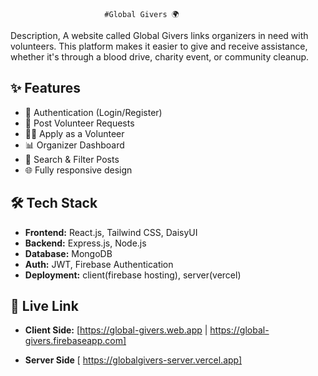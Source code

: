                          #Global Givers 🌍
Description,
             A website called Global Givers links organizers in need with volunteers. This platform makes it easier to give and receive assistance, whether it's through a blood drive, charity event, or community cleanup.

## ✨ Features
- 🔐 Authentication (Login/Register)
- 📝 Post Volunteer Requests
- 🙋‍♂️ Apply as a Volunteer
- 📊 Organizer Dashboard
- 🔎 Search & Filter Posts
- 🌐 Fully responsive design

## 🛠️ Tech Stack
- **Frontend:** React.js, Tailwind CSS, DaisyUI
- **Backend:** Express.js, Node.js
- **Database:** MongoDB
- **Auth:** JWT, Firebase Authentication
- **Deployment:** client(firebase hosting), server(vercel)

## 🔗 Live Link
 
 - **Client Side:** [https://global-givers.web.app | https://global-givers.firebaseapp.com]

 - **Server Side** [ https://globalgivers-server.vercel.app] 